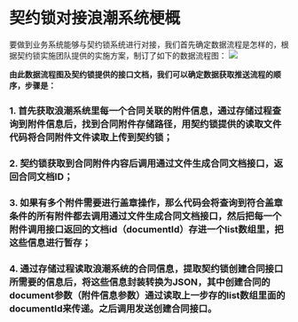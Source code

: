 # 契约锁对接浪潮系统梗概

要做到业务系统能够与契约锁系统进行对接，我们首先确定数据流程是怎样的，根据契约锁实施团队提供的实施方案，制订了如下的数据流程图：
![](https://qiyuesuo-dl.oss-cn-hangzhou.aliyuncs.com/open/%E4%B8%9A%E5%8A%A1%E5%88%86%E7%B1%BB%E5%8F%91%E8%B5%B7%E6%B5%81%E7%A8%8B%EF%BC%88UML%EF%BC%89.png)

**由此数据流程图及契约锁提供的接口文档，我们可以确定数据获取推送流程的顺序，步骤是：**

### 1. 首先获取浪潮系统里每一个合同关联的附件信息，通过存储过程查询到附件信息后，找到合同附件存储路径，用契约锁提供的读取文件代码将合同附件文件读取上传到契约锁；
### 
### 2. 契约锁获取到合同附件内容后调用通过文件生成合同文档接口，返回合同文档ID；
### 
### 3. 如果有多个附件需要进行盖章操作，那么代码会将查询到符合盖章条件的所有附件都去调用通过文件生成合同文档接口，然后把每一个附件调用接口返回的文档id（documentId）存进一个list数组里，把这些信息进行暂存；
### 
### 4. 通过存储过程读取浪潮系统的合同信息，提取契约锁创建合同接口所需要的信息后，将这些信息封装转换为JSON，其中创建合同的document参数（附件信息参数）通过读取上一步存的list数组里面的documentId来传递。之后调用发送创建合同接口。

